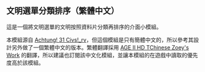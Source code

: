 文明選單分類排序（繁體中文）
-----

這是一個將文明選單的文明按照資料片分類再排序的介面小模組。

本模組源自 [Achtung! 31 Civs!_rv]，但這個模組是只有簡體中文的，所以參考其設計另外做了一個繁體中文的版本。繁體翻譯採用 [AGE II HD TChinese Zoey's Work] 的翻譯，所以建議也訂閱該中文化模組，並讓本模組的在遊戲中讀取的優先度高於該模組。

[Achtung! 31 Civs!_rv]: http://steamcommunity.com/sharedfiles/filedetails/?id=824164427
[AGE II HD TChinese Zoey's Work]: http://steamcommunity.com/sharedfiles/filedetails/?id=466768643
